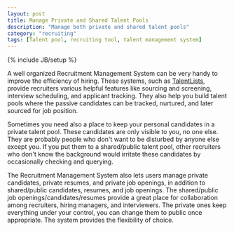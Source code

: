 ```yaml
---
layout: post
title: Manage Private and Shared Talent Pools
description: "Manage both private and shared talent pools"
category: "recruiting"
tags: [Talent pool, recruiting tool, talent management system]
---
```

{% include JB/setup %}

A well organized Recruitment Management System can be very handy to improve the efficiency of hiring. These systems, such as [TalentLists](https://www.talentlists.com), provide recruiters various helpful features like sourcing and screening, interview scheduling, and applicant tracking. They also help you build talent pools where the passive candidates can be tracked, nurtured, and later sourced for 
job position.

Sometimes you need also a place to keep your personal candidates in a private talent pool. These candidates are only visible to you, no one else. They are probably people who don't want to be disturbed by anyone else except you. If you put them to a shared/public talent pool, other recruiters who don't know the background would irritate these candidates by occasionally checking and querying.

The Recruitment Management System also lets users manage private candidates, private resumes, and private job openings, in addition to shared/public candidates, resumes, and job openings. The shared/public job openings/candidates/resumes provide a great place for collaboration among recruiters, hiring managers, and interviewers. The private ones keep everything under your control, you can change them to public once appropriate. The system provides the flexibility of choice.
